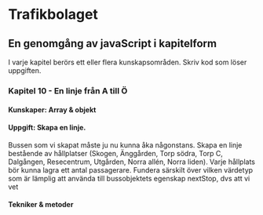 # Trafikbolaget
## En genomgång av javaScript i kapitelform
I varje kapitel berörs ett eller flera kunskapsområden. Skriv kod som löser uppgiften.
### Kapitel 10 - En linje från A till Ö
#### Kunskaper: Array & objekt
#### Uppgift: Skapa en linje.
Bussen som vi skapat måste ju nu kunna åka någonstans. Skapa en linje bestående av hållplatser (Skogen, Änggården, Torp södra, Torp C, Dalgången, Resecentrum, Utgården, Norra allén, Norra liden).
Varje hållplats bör kunna lagra ett antal passagerare.
Fundera särskilt över vilken värdetyp som är lämplig att använda till bussobjektets egenskap nextStop, dvs att vi vet 
#### Tekniker & metoder
```javascript
``` 